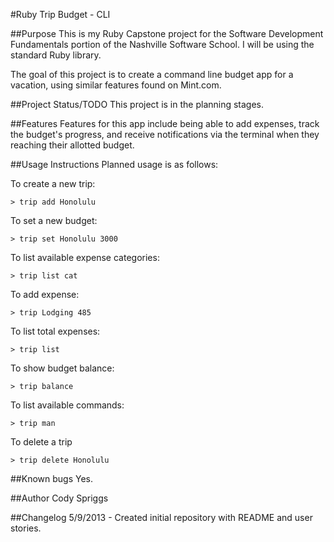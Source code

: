 #Ruby Trip Budget - CLI

##Purpose
This is my Ruby Capstone project for the Software Development Fundamentals portion of the Nashville Software School. I will be using the standard Ruby library.

The goal of this project is to create a command line budget app for a vacation, using similar features found on Mint.com.


##Project Status/TODO
This project is in the planning stages.


##Features
Features for this app include being able to add expenses, track the budget's progress, and receive notifications via the terminal when they reaching their allotted budget.


##Usage Instructions
Planned usage is as follows:

To create a new trip:

    > trip add Honolulu

To set a new budget:

    > trip set Honolulu 3000

To list available expense categories:

    > trip list cat

To add expense:

    > trip Lodging 485

To list total expenses:

    > trip list

To show budget balance:

    > trip balance

To list available commands:

    > trip man

To delete a trip

    > trip delete Honolulu


##Known bugs
Yes.


##Author
Cody Spriggs


##Changelog
5/9/2013 - Created initial repository with README and user stories.